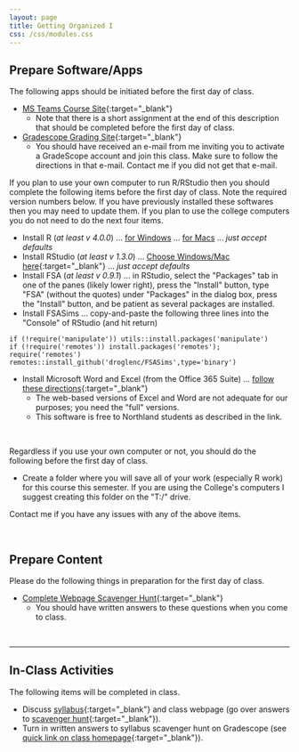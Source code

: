 ```yaml
---
layout: page
title: Getting Organized I
css: /css/modules.css
---
```


## Prepare Software/Apps
The following apps should be initiated before the first day of class.

* [MS Teams Course Site](PREP/MSTeams_Intro){:target="_blank"}
    * Note that there is a short assignment at the end of this description that should  be completed before the first day of class.
* [Gradescope Grading Site](PREP/Gradescope_Intro){:target="_blank"}
    * You should have received an e-mail from me inviting you to activate a GradeScope account and join this class. Make sure to follow the directions in that e-mail. Contact me if you did not get that e-mail.

If you plan to use your own computer to run R/RStudio then you should complete the following items before the first day of class. Note the required version numbers below. If you have previously installed these softwares then you may need to update them. If you plan to use the college computers you do not need to do the next four items.

* Install R (*at least v 4.0.0*) ... [for Windows](https://cran.r-project.org/bin/windows/base/R-4.0.3-win.exe) ... [for Macs](https://cran.r-project.org/bin/macosx/R-4.0.3.pkg) ... *just accept defaults*
* Install RStudio (*at least v 1.3.0*) ... [Choose Windows/Mac here](https://rstudio.com/products/rstudio/download/#download){:target="_blank"} ... *just accept defaults*
* Install FSA (*at least v 0.9.1*) ... in RStudio, select the "Packages" tab in one of the panes (likely lower right), press the "Install" button, type "FSA" (without the quotes) under "Packages" in the dialog box, press the "Install" button, and be patient as several packages are installed. 
* Install FSASims ... copy-and-paste the following three lines into the "Console" of RStudio (and hit return)

```
if (!require('manipulate')) utils::install.packages('manipulate')
if (!require('remotes')) install.packages('remotes'); require('remotes')
remotes::install_github('droglenc/FSASims',type='binary')
```

* Install Microsoft Word and Excel (from the Office 365 Suite) ... [follow these directions](https://my.northland.edu/campus-life/campus-services/technology/#accessing-installing-office-365){:target="_blank"}
    * The web-based versions of Excel and Word are not adequate for our purposes; you need the "full" versions.
    * This software is free to Northland students as described in the link.

<br>

Regardless if you use your own computer or not, you should do the following before the first day of class.

* Create a folder where you will save all of your work (especially R work) for this course this semester. If you are using the College's computers I suggest creating this folder on the "T:/" drive.

Contact me if you have any issues with any of the above items.

&nbsp;

## Prepare Content
Please do the following things in preparation for the first day of class.

* [Complete Webpage Scavenger Hunt](PREP/GetOrganized_Hunt){:target="_blank"}
    * You should have written answers to these questions when you come to class.

&nbsp;

----

## In-Class Activities
The following items will be completed in class.

* Discuss [syllabus](../resources/Syllabus_Current.html){:target="_blank"} and class webpage (go over answers to [scavenger hunt](PREP/GetOrganized_Hunt){:target="_blank"}).
* Turn in written answers to syllabus scavenger hunt on Gradescope (see [quick link on class homepage](../){:target="_blank"}).
